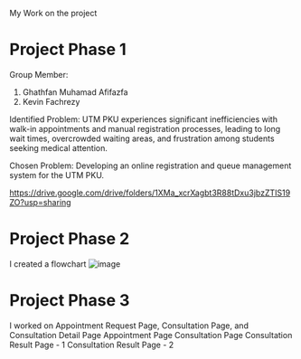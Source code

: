 My Work on the project

# Project Phase 1
Group Member:
1. Ghathfan Muhamad Afifazfa
2. Kevin Fachrezy

Identified Problem:
UTM PKU experiences significant inefficiencies with walk-in appointments and manual registration processes, leading to long wait times, overcrowded waiting areas, and frustration among students seeking medical attention.

Chosen Problem:
Developing an online registration and queue management system for the UTM PKU.

https://drive.google.com/drive/folders/1XMa_xcrXagbt3R88tDxu3jbzZTIS19ZO?usp=sharing

# Project Phase 2
I created a flowchart
![image](https://github.com/StarryJet/MyProjectPortofolio/assets/147372205/f311e367-9521-4eb7-9e38-624ebcc3428d)

# Project Phase 3

I worked on Appointment Request Page, Consultation Page, and Consultation Detail Page
Appointment Page
Consultation Page
Consultation Result Page - 1
Consultation Result Page - 2
